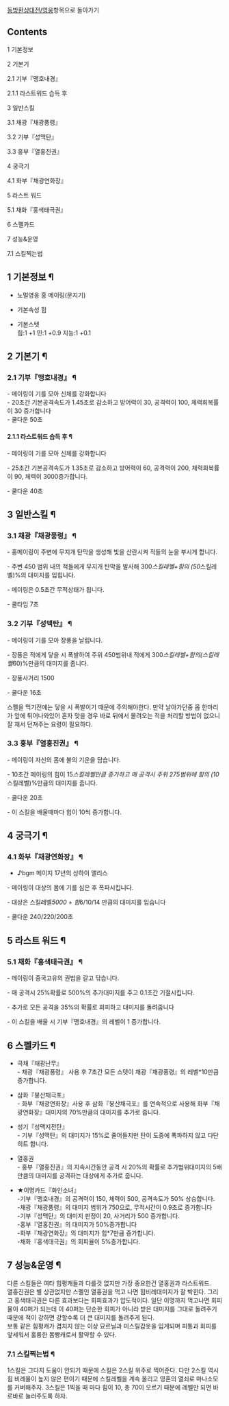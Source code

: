[동방환상대전/영웅](%EB%8F%99%EB%B0%A9%ED%99%98%EC%83%81%EB%8C%80%EC%A0%84/%EC%98%81%EC%9B%85.md)항목으로 돌아가기

## Contents

    

1 기본정보

2 기본기

    

2.1 기부『맹호내경』

    

2.1.1 라스트워드 습득 후

3 일반스킬

    

3.1 채광『채광풍령』

3.2 기부『성맥탄』

3.3 홍부『열홍진권』

4 궁극기

    

4.1 화부『채광연화장』

5 라스트 워드

    

5.1 채화『홍색태극권』

6 스펠카드

7 성능&운영

    

7.1 스킬찍는법

## 1 기본정보 ¶

  * 노멀영웅 홍 메이링(문지기)  

  * 기본속성 힘  

  * 기본스텟  
힘:1 +1 민:1 +0.9 지능:1 +0.1  

## 2 기본기 ¶

### 2.1 기부『맹호내경』 ¶

  

\- 메이링이 기를 모아 신체를 강화합니다  
\- 20초간 기본공격속도가 1.45초로 감소하고 방어력이 30, 공격력이 100, 체력회복률이 30 증가합니다  
\- 쿨다운 50초

#### 2.1.1 라스트워드 습득 후 ¶

  

\- 메이링이 기를 모아 신체를 강화합니다  

  

\- 25초간 기본공격속도가 1.35초로 감소하고 방어력이 60, 공격력이 200, 체력회복률이 90, 체력이 3000증가합니다.  

  

\- 쿨다운 40초  

## 3 일반스킬 ¶

### 3.1 채광『채광풍령』 ¶

  

\- 홍메이링이 주변에 무지개 탄막을 생성해 빛을 산란시켜 적들의 눈을 부시게 합니다.  

  

\- 주변 450 범위 내의 적들에게 무지개 탄막을 발사해 300*스킬레벨+힘의 (50*스킬레벨)%의 대미지를 입힙니다.  

  

\- 메이링은 0.5초간 무적상태가 됩니다.  

  

\- 쿨타임 7초  

### 3.2 기부『성맥탄』 ¶

  

\- 메이링이 기를 모아 장풍을 날립니다.  

  

\- 장풍은 적에게 닿을 시 폭발하여 주위 450범위내 적에게 300*스킬레벨+힘의(스킬레벨*60)%만큼의 대미지를 줍니다.  

  

\- 장풍사거리 1500  

  

\- 쿨다운 16초  

  

스펠을 먹기전에는 닿을 시 폭발이기 때문에 주의해야한다. 만약 날아가던중 몹 한마리가 앞에 튀어나와있어 혼자 맞을 경우 바로 뒤에서 몰려오는
적을 처리할 방법이 없으니 잘 재서 던져주는 요령이 필요하다.  

### 3.3 홍부『열홍진권』 ¶

  

\- 메이링이 자신의 몸에 불의 기운을 담습니다.  

  

\- 10초간 메이링의 힘이 15*스킬레벨만큼 증가하고 매 공격시 주위 275범위에 힘의 (10*스킬레벨)%만큼의 대미지를 줍니다.  

  

\- 쿨다운 20초  

  

\- 이 스킬을 배울때마다 힘이 10씩 증가합니다.  

## 4 궁극기 ¶

### 4.1 화부『채광연화장』 ¶

  * ♪bgm 메이지 17년의 상하이 앨리스  

\- 메이링이 대상의 몸에 기를 심은 후 폭파시킵니다.

  

\- 대상은 스킬레벨*5000 + 힘*6/10/14 만큼의 대미지를 입습니다  

  

\- 쿨다운 240/220/200초  

## 5 라스트 워드 ¶

### 5.1 채화『홍색태극권』 ¶

  

\- 메이링이 중국고유의 권법을 갈고 닦습니다.  

  

\- 매 공격시 25%확률로 500%의 추가대미지를 주고 0.1초간 기절시킵니다.  

  

\- 추가로 모든 공격을 35%의 확률로 회피하고 대미지를 돌려줍니다  

  

\- 이 스킬을 배울 시 기부『맹호내경』의 레벨이 1 증가합니다.  

## 6 스펠카드 ¶

  

  * 극채『채광난무』  
\- 채광『채광풍령』 사용 후 7초간 모든 스텟이 채광『채광풍령』의 레벨*10만큼 증가합니다.  

  * 삼화『붕산채극포』  
\- 화부『채광연화장』사용 후 삼화『붕산채극포』를 연속적으로 사용해 화부『채광연화장』대미지의 70%만큼의 대미지를 추가로 줍니다.  

  * 성기『성맥지전탄』  
\- 기부『성맥탄』의 대미지가 15%로 줄어들지만 탄이 도중에 폭파하지 않고 다단히트 합니다.  

  * 열홍권  
\- 홍부『열홍진권』의 지속시간동안 공격 시 20%의 확률로 추가범위대미지의 5배 만큼의 대미지를 공격하는 대상에게 추가로 줍니다.  

  * ★이명카드『화인소녀』  
-기부『맹호내경』의 공격력이 150, 체력이 500, 공격속도가 50% 상승합니다.  
-채광『채광풍령』의 대미지 범위가 750으로, 무적시간이 0.9초로 증가합니다  
-기부『성맥탄』의 대미지 판정이 20, 사거리가 500 증가합니다.  
-홍부『열홍진권』의 대미지가 50%증가합니다  
-화부『채광연화장』의 대미지가 힘*7만큼 증가합니다.  
-채화『홍색태극권』의 회피율이 5%증가합니다.  

## 7 성능&운영 ¶

  

다른 스킬들은 여타 힘평캐들과 다를것 없지만 가장 중요한건 열홍권과 라스트워드.  
열홍진권은 별 상관없지만 스펠인 열홍권을 먹고 나면 힘비례대미지가 잘 박힌다. 그리고 홍색태극권은 다른 효과보다는 회피효과가 압도적이다.
일단 이명까지 먹고나면 회피율이 40퍼가 되는데 이 40퍼는 단순한 회피가 아니라 받은 대미지를 그대로 돌려주기 때문에 적이 강하면 강할수록
더 큰 대미지를 돌려주게 된다.  
보통 같은 힘평캐가 겹치지 않는 이상 묘르닐과 미스릴갑옷을 입게되며 피통과 회피를 앞세워서 훌륭한 몸빵캐로서 활약할 수 있다.

### 7.1 스킬찍는법 ¶

  

1스킬은 그다지 도움이 안되기 때문에 스킬은 2스킬 위주로 찍어준다. 다만 2스킬 역시 힘 비례율이 높지 않은 편이기 때문에 스킬레벨을 계속
올리고 영혼의 열쇠로 마나소모를 커버해주자. 3스킬은 1찍을 때 마다 힘이 10, 총 70이 오르기 때문에 레벨만 되면 바로바로 눌러주도록
하자.  

